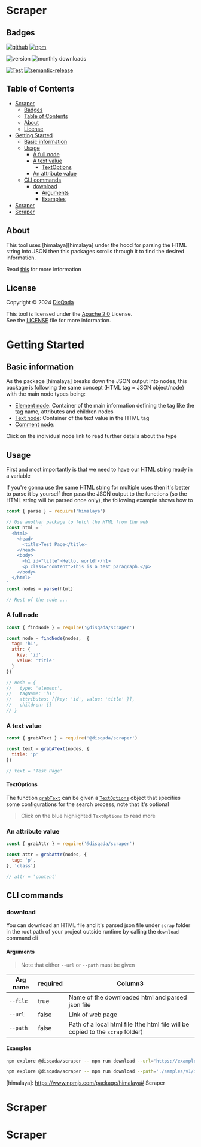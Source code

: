# Scraper

## Badges

[![github](https://img.shields.io/badge/DisQada/Scraper-000000?logo=github&logoColor=white)](https://www.github.com/DisQada/Scraper)
[![npm](https://img.shields.io/badge/@disqada/scraper-CB3837?logo=npm&logoColor=white)](https://www.npmjs.com/package/@disqada/scraper)

![version](https://img.shields.io/npm/v/@disqada/scraper.svg?label=latest&logo=npm)
![monthly downloads](https://img.shields.io/npm/dm/@disqada/scraper.svg?logo=npm)

[![Test](https://github.com/DisQada/Scraper/actions/workflows/test.yml/badge.svg)](https://github.com/DisQada/Scraper/actions/workflows/test.yml)
[![semantic-release](https://img.shields.io/badge/%20%20%F0%9F%93%A6%F0%9F%9A%80-semantic--release-e10079.svg?logo=semantic-release)](https://github.com/semantic-release/semantic-release)

## Table of Contents

- [Scraper](#scraper)
  - [Badges](#badges)
  - [Table of Contents](#table-of-contents)
  - [About](#about)
  - [License](#license)
- [Getting Started](#getting-started)
  - [Basic information](#basic-information)
  - [Usage](#usage)
    - [A full node](#a-full-node)
    - [A text value](#a-text-value)
      - [TextOptions](#textoptions)
    - [An attribute value](#an-attribute-value)
  - [CLI commands](#cli-commands)
    - [download](#download)
      - [Arguments](#arguments)
      - [Examples](#examples)
- [Scraper](#scraper-1)
- [Scraper](#scraper-2)

## About

This tool uses [himalaya][himalaya] under the hood for parsing the HTML string into JSON then this packages scrolls through it to find the desired information.

Read [this](#basic-information) for more information

## License

Copyright &copy; 2024 [DisQada](https://github.com/nabil-alsaiad)

This tool is licensed under the [Apache 2.0](https://www.apache.org/licenses/LICENSE-2.0) License.  
See the [LICENSE](LICENSE.txt) file for more information.

# Getting Started

## Basic information

As the package [himalaya] breaks down the JSON output into nodes, this package is following the same concept (HTML tag = JSON object/node) with the main node types being:
- [Element node](https://disqada.github.io/Scraper/types/ElementNode): Container of the main information defining the tag like the tag name, attributes and children nodes
- [Text node](https://disqada.github.io/Scraper/types/TextNode): Container of the text value in the HTML tag
- [Comment node](https://disqada.github.io/Scraper/types/CommentNode): 

Click on the individual node link to read further details about the type

## Usage

First and most importantly is that we need to have our HTML string ready in a variable

If you're gonna use the same HTML string for multiple uses then it's better to parse it by yourself then pass the JSON output to the functions (so the HTML string will be parsed once only), the following example shows how to

```js
const { parse } = require('himalaya')

// Use another package to fetch the HTML from the web
const html = `
  <html>
    <head>
      <title>Test Page</title>
    </head>
    <body>
      <h1 id="title">Hello, world!</h1>
      <p class="content">This is a test paragraph.</p>
    </body>
  </html>
`
const nodes = parse(html)

// Rest of the code ...
```

### A full node

```js
const { findNode } = require('@disqada/scraper')

const node = findNode(nodes,  {
  tag: 'h1',
  attr: {
    key: 'id', 
    value: 'title'
  }
})

// node = {
//   type: 'element',
//   tagName: 'h1'
//   attributes: [{key: 'id', value: 'title' }],
//   children: []
// }
```

### A text value

```js
const { grabAText } = require('@disqada/scraper')

const text = grabAText(nodes, {
  title: 'p'
})

// text = 'Test Page'
```

#### TextOptions

The function [`grabText`](https://disqada.github.io/Scraper/functions/grabText) can be given a [`TextOptions`](https://disqada.github.io/Scraper/types/TextOptions) object that specifies some configurations for the search process, note that it's optional

> Click on the blue highlighted `TextOptions` to read more

### An attribute value


```js
const { grabAttr } = require('@disqada/scraper')

const attr = grabAttr(nodes, {
  tag: 'p',
}, 'class')

// attr = 'content'
```

## CLI commands

### download

You can download an HTML file and it's parsed json file under `scrap` folder in the root path of your project outside runtime by calling the `download` command cli

#### Arguments

> Note that either `--url` or `--path` must be given

| Arg name | required | Column3                                                                        |
| -------- | -------- | ------------------------------------------------------------------------------ |
| `--file` | true     | Name of the downloaded html and parsed json file                               |
| `--url`  | false    | Link of  web page                                                              |
| `--path` | false    | Path of a local html file (the html file will be copied to the `scrap` folder) |

#### Examples

```bash
npm explore @disqada/scraper -- npm run download --url='https://example.com/sample' --file='sample'
```

```bash
npm explore @disqada/scraper -- npm run download --path='./samples/v1/index.html' --file='sample1'
```

[himalaya]: https://www.npmjs.com/package/himalaya# Scraper
# Scraper
# Scraper

